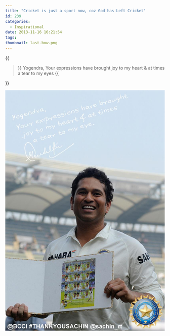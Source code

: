 ```yaml
---
title: "Cricket is just a sport now, coz God has Left Cricket"
id: 239
categories:
  - Inspirational
date: 2013-11-16 16:21:54
tags:
thumbnail: last-bow.png
---
```


{{<blockquote author="Sachin R. Tendulkar">}}
Yogendra,
Your expressions have brought joy to my heart & at times a tear to my eyes
{{</blockquote>}}

<!--more-->

![Sachin - The Legend](Sachin-TheLegend.jpeg)
